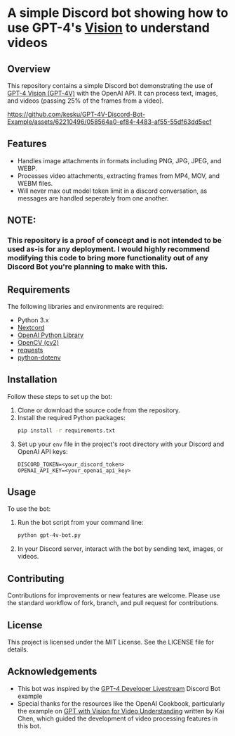 # A simple Discord bot showing how to use GPT-4's [Vision](https://platform.openai.com/docs/guides/vision/vision) to understand videos

## Overview

This repository contains a simple Discord bot demonstrating the use of [GPT-4 Vision (GPT-4V)](https://platform.openai.com/docs/guides/vision) with the OpenAI API. It can process text, images, and videos (passing 25% of the frames from a video).

https://github.com/kesku/GPT-4V-Discord-Bot-Example/assets/62210496/058564a0-ef84-4483-af55-55df63dd5ecf

## Features

- Handles image attachments in formats including PNG, JPG, JPEG, and WEBP.
- Processes video attachments, extracting frames from MP4, MOV, and WEBM files.
- Will never max out model token limit in a discord conversation, as messages are handled seperately from one another.

## NOTE:
### This repository is a proof of concept and is not intended to be used as-is for any deployment. I would highly recommend modifying this code to bring more functionality out of any Discord Bot you're planning to make with this.

## Requirements

The following libraries and environments are required:

- Python 3.x
- [Nextcord](https://docs.nextcord.dev/en/stable/)
- [OpenAI Python Library](https://github.com/openai/openai-python)
- [OpenCV (cv2)](https://github.com/opencv/opencv-python)
- [requests](https://github.com/psf/requests)
- [python-dotenv](https://github.com/theskumar/python-dotenv)

## Installation

Follow these steps to set up the bot:

1. Clone or download the source code from the repository.
2. Install the required Python packages:
   ```bash
   pip install -r requirements.txt
   ```
3. Set up your `env` file in the project's root directory with your Discord and OpenAI API keys:
   ```
   DISCORD_TOKEN=<your_discord_token>
   OPENAI_API_KEY=<your_openai_api_key>
   ```

## Usage

To use the bot:

1. Run the bot script from your command line:

   ```bash
   python gpt-4v-bot.py
   ```

2. In your Discord server, interact with the bot by sending text, images, or videos.

## Contributing

Contributions for improvements or new features are welcome. Please use the standard workflow of fork, branch, and pull request for contributions.

## License

This project is licensed under the MIT License. See the LICENSE file for details.

## Acknowledgements

- This bot was inspired by the [GPT-4 Developer Livestream](https://youtu.be/outcGtbnMuQ?t=478) Discord Bot example
- Special thanks for the resources like the OpenAI Cookbook, particularly the example on [GPT with Vision for Video Understanding](https://cookbook.openai.com/examples/gpt_with_vision_for_video_understanding) written by Kai Chen, which guided the development of video processing features in this bot.
